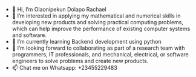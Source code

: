 - 👋 Hi, I’m Olaonipekun Dolapo Rachael
- 👀 I’m interested in applying my mathematical and numerical skills in developing new products and solving practical computing problems, which can help improve the performance of existing computer systems and software. 
- 🌱 I’m currently learning Backend development using python
- 💞️ I’m looking forward to collaborating as part of a research team with programmers, IT professionals, and mechanical, electrical, or software engineers to solve problems and create new products.
- 📫 Chat me on Whatsapp: +23455229483

<!---
Lovethrech/Lovethrech is a ✨ special ✨ repository because its `README.md` (this file) appears on your GitHub profile.
You can click the Preview link to take a look at your changes.
--->
